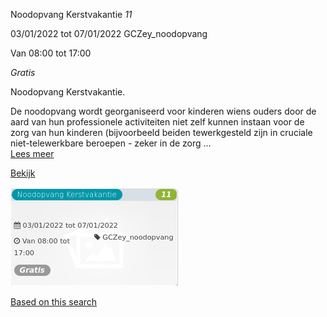 Noodopvang Kerstvakantie *11*

  
03/01/2022 tot 07/01/2022 GCZey\_noodopvang  

Van 08:00 tot 17:00

*Gratis*

  

Noodopvang Kerstvakantie.  
  
De noodopvang wordt georganiseerd voor kinderen wiens ouders door de aard van hun professionele activiteiten niet zelf kunnen instaan voor de zorg van hun kinderen (bijvoorbeeld beiden tewerkgesteld zijn in cruciale niet-telewerkbare beroepen - zeker in de zorg  ...  
[Lees meer](https://tickets.vgc.be/activity/subscribe/GCZey_noodopvang)

[Bekijk](https://tickets.vgc.be/activity/subscribe/GCZey_noodopvang)

![](71455.png)

[Based on this search](https://tickets.vgc.be/activity/index?&vrijeplaatsen=1&Age%5B%5D=3%2C5&entity=276)